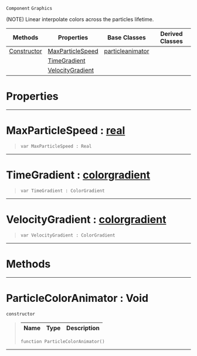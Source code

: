  `Component` `Graphics`



(NOTE) Linear interpolate colors across the particles lifetime.

|Methods|Properties|Base Classes|Derived Classes|
|---|---|---|---|
|[ Constructor](https://github.com/ZilchEngine/ZilchDocs/blob/master/code_reference/class_reference/particlecoloranimator.markdown#particlecoloranimator-vo)|[ MaxParticleSpeed](https://github.com/ZilchEngine/ZilchDocs/blob/master/code_reference/class_reference/particlecoloranimator.markdown#maxparticlespeed-zero-en)|[particleanimator](https://github.com/ZilchEngine/ZilchDocs/blob/master/code_reference/class_reference/particleanimator.markdown)| |
| |[ TimeGradient](https://github.com/ZilchEngine/ZilchDocs/blob/master/code_reference/class_reference/particlecoloranimator.markdown#timegradient-zero-engine)| | |
| |[ VelocityGradient](https://github.com/ZilchEngine/ZilchDocs/blob/master/code_reference/class_reference/particlecoloranimator.markdown#velocitygradient-zero-en)| | |


 #  Properties


---  
 #  MaxParticleSpeed : [real](https://github.com/ZilchEngine/ZilchDocs/blob/master/code_reference/nada_base_types/real.markdown)

> 
> ``` lang=cpp, name=Nada
> var MaxParticleSpeed : Real


---  
 #  TimeGradient : [colorgradient](https://github.com/ZilchEngine/ZilchDocs/blob/master/code_reference/class_reference/colorgradient.markdown)

> 
> ``` lang=cpp, name=Nada
> var TimeGradient : ColorGradient


---  
 #  VelocityGradient : [colorgradient](https://github.com/ZilchEngine/ZilchDocs/blob/master/code_reference/class_reference/colorgradient.markdown)

> 
> ``` lang=cpp, name=Nada
> var VelocityGradient : ColorGradient


---  
 #  Methods


---  
 #  ParticleColorAnimator : Void

 `constructor`

> 
> |Name|Type|Description|
> |---|---|---|
> ``` lang=cpp, name=Nada
> function ParticleColorAnimator()
> ``` 


---  
 

 